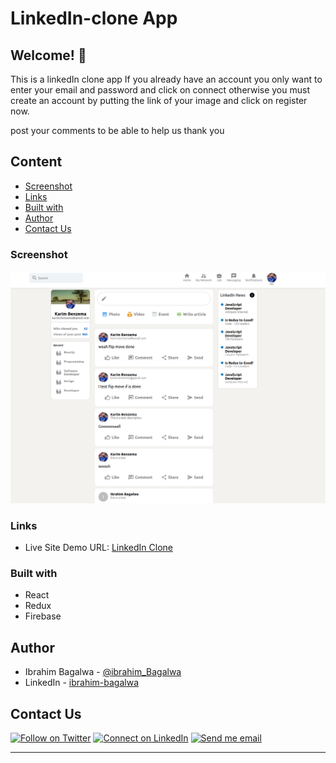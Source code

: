 # LinkedIn-clone App

## Welcome! 👋

This is a linkedIn clone app 
If you already have an account you only want to enter your email and password and click on connect
otherwise you must create an account by putting the link of your image and click on register now.

post your comments to be able to help us thank you

## Content

- [Screenshot](#screenshot)
- [Links](#links)
- [Built with](#built-with)
- [Author](#author)
- [Contact Us](#contact-Us)

### Screenshot

![LinkedIn-clone - Home](./linkedin-clone.png)

### Links

- Live Site Demo URL: [LinkedIn Clone](https://linkedin-clone-6222c.web.app)



### Built with

- React
- Redux
- Firebase

## Author

- Ibrahim Bagalwa - [@ibrahim_Bagalwa](https://twitter.com/ibrahim_Bagalwa)
- LinkedIn - [ibrahim-bagalwa](https://www.linkedin.com/in/IbrahimBagalwa)
## Contact Us

<p align="left">

[![Follow on Twitter](https://img.shields.io/badge/--twitter?label=Twitter&logo=Twitter&style=social)](https://twitter.com/ibrahim_Bagalwa) [![Connect on LinkedIn](https://img.shields.io/badge/--linkedin?label=LinkedIn&logo=LinkedIn&style=social)](https://www.linkedin.com/in/IbrahimBagalwa) [![Send me email](https://img.shields.io/badge/--gmail?label=Gmail&logo=Gmail&style=social)](mailto:bagmurhulaibrahim@gmail.com) 
___
</p>
